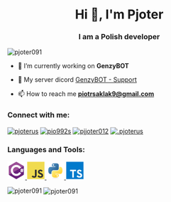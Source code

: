 <h1 align="center">Hi 👋, I'm Pjoter</h1>
<h3 align="center">I am a Polish developer</h3>


<p align="left"> <img src="https://komarev.com/ghpvc/?username=pjoter091&label=Profile%20views&color=0e75b6&style=flat" alt="pjoter091" /> </p>

- 🔭 I’m currently working on **GenzyBOT**

- 🤖 My server dicord [GenzyBOT - Support](https://discord.gg/QNPmM4R8)

- 📫 How to reach me **piotrsaklak9@gmail.com**

<h3 align="left">Connect with me:</h3>
<p align="left">
<a href="https://dev.to/pjoterus" target="blank"><img align="center" src="https://raw.githubusercontent.com/rahuldkjain/github-profile-readme-generator/master/src/images/icons/Social/devto.svg" alt="pjoterus" height="30" width="40" /></a>
<a href="https://twitter.com/pio992s" target="blank"><img align="center" src="https://raw.githubusercontent.com/rahuldkjain/github-profile-readme-generator/master/src/images/icons/Social/twitter.svg" alt="pio992s" height="30" width="40" /></a>
<a href="https://www.topcoder.com/members/pjjoter012" target="blank"><img align="center" src="https://raw.githubusercontent.com/rahuldkjain/github-profile-readme-generator/master/src/images/icons/Social/topcoder.svg" alt="pjjoter012" height="30" width="40" /></a>
<a href="https://discord.gg/.pjoterus" target="blank"><img align="center" src="https://raw.githubusercontent.com/rahuldkjain/github-profile-readme-generator/master/src/images/icons/Social/discord.svg" alt=".pjoterus" height="30" width="40" /></a>
</p>

<h3 align="left">Languages and Tools:</h3>
<p align="left"> <a href="https://www.w3schools.com/cs/" target="_blank" rel="noreferrer"> <img src="https://raw.githubusercontent.com/devicons/devicon/master/icons/csharp/csharp-original.svg" alt="csharp" width="40" height="40"/> </a> <a href="https://developer.mozilla.org/en-US/docs/Web/JavaScript" target="_blank" rel="noreferrer"> <img src="https://raw.githubusercontent.com/devicons/devicon/master/icons/javascript/javascript-original.svg" alt="javascript" width="40" height="40"/> </a> <a href="https://www.python.org" target="_blank" rel="noreferrer"> <img src="https://raw.githubusercontent.com/devicons/devicon/master/icons/python/python-original.svg" alt="python" width="40" height="40"/> </a> <a href="https://www.typescriptlang.org/" target="_blank" rel="noreferrer"> <img src="https://raw.githubusercontent.com/devicons/devicon/master/icons/typescript/typescript-original.svg" alt="typescript" width="40" height="40"/> </a> </p>

<p><img align="left" src="https://github-readme-stats.vercel.app/api/top-langs?username=pjoter091&show_icons=true&locale=en&layout=compact" alt="pjoter091" /></p>

<p>&nbsp;<img align="center" src="https://github-readme-stats.vercel.app/api?username=pjoter091&show_icons=true&locale=en" alt="pjoter091" /></p>
